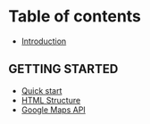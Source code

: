 # Table of contents

* [Introduction](README.md)

## GETTING STARTED

* [Quick start](getting-started/quick-start.md)
* [HTML Structure](getting-started/html-structure.md)
* [Google Maps API](getting-started/google-maps-api.md)

